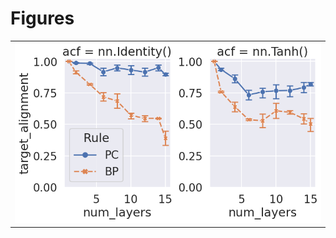 
# Figures

|                                  |
|:---------------------------------|
| ![](./base-depth-linear-lr-.png) |
